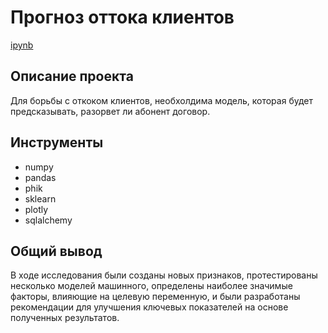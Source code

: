 # Прогноз оттока клиентов

[ipynb]()

## Описание проекта

Для борьбы с откоком клиентов, необхолдима модель, которая будет предсказывать, разорвет ли абонент договор.

## Инструменты

- numpy 
- pandas 
- phik
- sklearn
- plotly
- sqlalchemy
  
## Общий вывод

В ходе исследования были созданы новых признаков, протестированы несколько моделей машинного, определены наиболее значимые факторы, влияющие на целевую переменную, и были разработаны рекомендации для улучшения ключевых показателей на основе полученных результатов.
